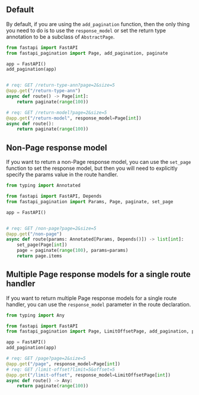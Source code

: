 ## Default

By default, if you are using the `add_pagination` function, then the only thing you need to do is to use the
`response_model` or set the return type annotation to be a subclass of `AbstractPage`.


```py
from fastapi import FastAPI
from fastapi_pagination import Page, add_pagination, paginate

app = FastAPI()
add_pagination(app)


# req: GET /return-type-ann?page=2&size=5
@app.get("/return-type-ann")
async def route() -> Page[int]:
    return paginate(range(100))

# req: GET /return-model?page=2&size=5
@app.get("/return-model", response_model=Page[int])
async def route():
    return paginate(range(100))
```


## Non-Page response model

If you want to return a non-Page response model, you can use the `set_page` function to set the response model, but
then you will need to explicitly specify the params value in the route handler.

```py
from typing import Annotated

from fastapi import FastAPI, Depends
from fastapi_pagination import Params, Page, paginate, set_page

app = FastAPI()


# req: GET /non-page?page=2&size=5
@app.get("/non-page")
async def route(params: Annotated[Params, Depends()]) -> list[int]:
    set_page(Page[int])
    page = paginate(range(100), params=params)
    return page.items
```

## Multiple Page response models for a single route handler

If you want to return multiple Page response models for a single route handler, you can use the `response_model` parameter
in the route declaration.

```py
from typing import Any

from fastapi import FastAPI
from fastapi_pagination import Page, LimitOffsetPage, add_pagination, paginate

app = FastAPI()
add_pagination(app)

# req: GET /page?page=2&size=5
@app.get("/page", response_model=Page[int])
# req: GET /limit-offset?limit=5&offset=5
@app.get("/limit-offset", response_model=LimitOffsetPage[int])
async def route() -> Any:
    return paginate(range(100))
```
